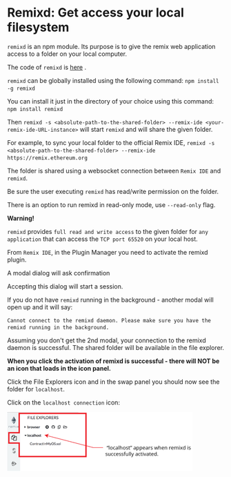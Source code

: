 Remixd: Get access your local filesystem 
=========================================

`remixd` is an npm module. Its purpose is to give the remix web
application access to a folder on your local computer.

The code of `remixd` is
[here](https://github.com/ethereum/remixd) .

`remixd` can be globally installed using the following command:
`npm install -g remixd`

You can install it just in the directory of your choice using this command:
`npm install remixd`

Then `remixd -s <absolute-path-to-the-shared-folder> --remix-ide <your-remix-ide-URL-instance>` will start `remixd` and will share the given folder. 

For example, to sync your local folder to the official Remix IDE, 
`remixd -s <absolute-path-to-the-shared-folder> --remix-ide https://remix.ethereum.org`

The folder is shared using a websocket connection between `Remix IDE`
and `remixd`.

Be sure the user executing `remixd` has read/write permission on the
folder.

There is an option to run remixd in read-only mode, use `--read-only` flag.

**Warning!**

`remixd` provides `full read and write access` to the given folder for `any
application` that can access the `TCP port 65520` on your local host.

From `Remix IDE`, in the Plugin Manager you need to activate the remixd plugin.  

A modal dialog will ask confirmation

Accepting this dialog will start a session.

If you do not have `remixd` running in the background - another modal will open up and it will say: 
```
Cannot connect to the remixd daemon. Please make sure you have the remixd running in the background.
```

Assuming you don't get the 2nd modal, your connection to the remixd daemon is successful. The shared folder will be available in the file explorer.

**When you click the activation of remixd is successful - there will NOT be an icon that loads in the icon panel.**

Click the File Explorers icon and in the swap panel you should now see the folder for `localhost`.

Click on the `localhost connection` icon:

![](images/a-remixd-success.png)


